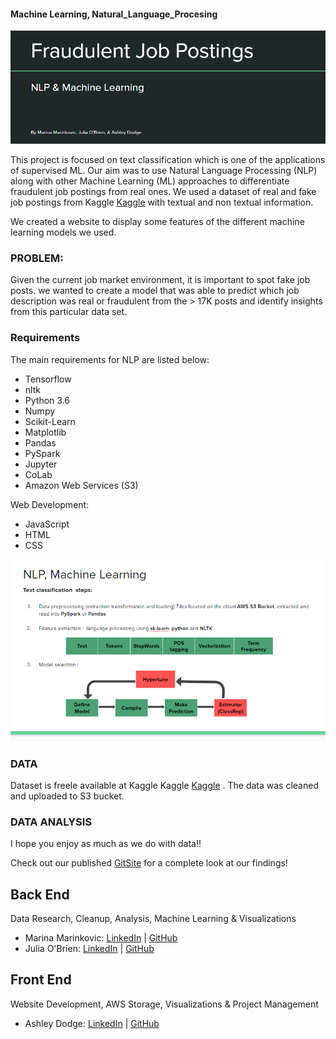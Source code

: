 #### Machine Learning, Natural_Language_Procesing

![](assets/images/title.PNG)

This project is focused on text classification which is one of the applications of supervised ML. Our aim was to use Natural Language Processing (NLP) along with other Machine Learning (ML) approaches to differentiate fraudulent job postings from real ones. We used a dataset of real and fake job postings from Kaggle [Kaggle](https://www.kaggle.com/shivamb/real-or-fake-fake-jobposting-prediction/version/1) with textual and non textual information. 

We created a website to display some features of the different machine learning models we used.

### PROBLEM: 
Given the current job market environment, it is important to spot fake job posts. we wanted to create a model that was able to predict which job description was real or fraudulent from the > 17K posts and identify insights from this particular data set. 
### Requirements 

The main requirements for NLP are listed below:

- Tensorflow 
- nltk
- Python 3.6
- Numpy
- Scikit-Learn
- Matplotlib
- Pandas
- PySpark
- Jupyter
- CoLab
- Amazon Web Services (S3)

Web Development:
- JavaScript 
- HTML
- CSS

![](assets/images/NLPMLrepresentation.PNG)

### DATA
Dataset is freele available at Kaggle Kaggle [Kaggle](https://www.kaggle.com/shivamb/real-or-fake-fake-jobposting-prediction/version/1) . The data was cleaned and uploaded to S3 bucket. 
### DATA ANALYSIS 
I hope you enjoy as much as we do with data!!

Check out our published [GitSite](https://mpdem.github.io/Final_Project/) for a complete look at our findings!

## Back End
Data Research, Cleanup, Analysis, Machine Learning & Visualizations
* Marina Marinkovic: [LinkedIn](https://www.linkedin.com/in/marinamarinkovic/) | [GitHub](https://github.com/MPdeM)
* Julia O'Brien: [LinkedIn](https://www.linkedin.com/in/jobrien1726/) | [GitHub](https://github.com/jobrien1726)
## Front End
Website Development, AWS Storage, Visualizations & Project Management
* Ashley Dodge: [LinkedIn](https://www.linkedin.com/in/ashleydodge88/) | [GitHub](https://github.com/adodge88)

